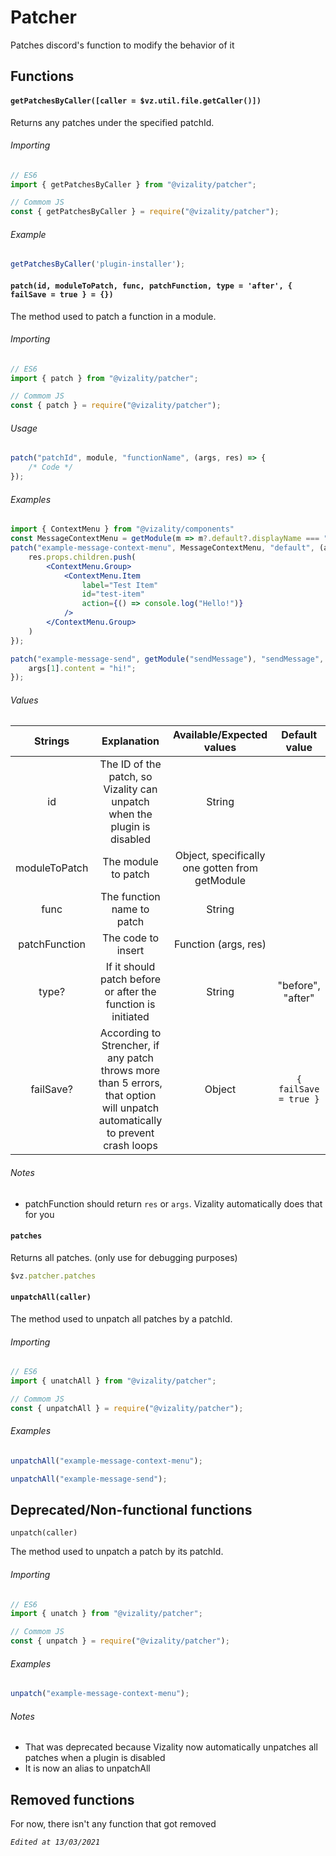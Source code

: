 # Patcher

Patches discord's function to modify the behavior of it



## Functions

#### `getPatchesByCaller([caller = $vz.util.file.getCaller()])`

Returns any patches under the specified patchId.

###### Importing

```js
// ES6
import { getPatchesByCaller } from "@vizality/patcher";

// Commom JS
const { getPatchesByCaller } = require("@vizality/patcher");
```

###### Example

```js
getPatchesByCaller('plugin-installer');
```

#### `patch(id, moduleToPatch, func, patchFunction, type = 'after', { failSave = true } = {})`

The method used to patch a function in a module.

###### Importing

```js
// ES6
import { patch } from "@vizality/patcher";

// Commom JS
const { patch } = require("@vizality/patcher");
```

###### Usage

```js
patch("patchId", module, "functionName", (args, res) => {
	/* Code */
});
```

###### Examples

```jsx
import { ContextMenu } from "@vizality/components"
const MessageContextMenu = getModule(m => m?.default?.displayName === "MessageContextMenu");
patch("example-message-context-menu", MessageContextMenu, "default", (args, res) => {
	res.props.children.push(
		<ContextMenu.Group>
			<ContextMenu.Item
				label="Test Item"
				id="test-item"
				action={() => console.log("Hello!")}
			/>
        </ContextMenu.Group>
    )
});
```

```js
patch("example-message-send", getModule("sendMessage"), "sendMessage", (args, res) => {
	args[1].content = "hi!";
});
```

###### Values

|    Strings    |                         Explanation                          |           Available/Expected values            |     Default value     |
| :-----------: | :----------------------------------------------------------: | :--------------------------------------------: | :-------------------: |
|      id       | The ID of the patch, so Vizality can unpatch when the plugin is disabled |                     String                     |                       |
| moduleToPatch |                     The module to patch                      | Object, specifically one gotten from getModule |                       |
|     func      |                  The function name to patch                  |                     String                     |                       |
| patchFunction |                      The code to insert                      |              Function (args, res)              |                       |
|     type?     | If it should patch before or after the function is initiated |                     String                     |   "before", "after"   |
|   failSave?   | According to Strencher, if any patch throws more than 5 errors, that option will unpatch automatically to prevent crash loops |                     Object                     | `{ failSave = true }` |

###### Notes

* patchFunction should return `res` or `args`. Vizality automatically does that for you

#### `patches`

Returns all patches. (only use for debugging purposes)

```js
$vz.patcher.patches
```

#### `unpatchAll(caller)`

The method used to unpatch all patches by a patchId.

###### Importing

```js
// ES6
import { unatchAll } from "@vizality/patcher";

// Commom JS
const { unpatchAll } = require("@vizality/patcher");
```

###### Examples

```js
unpatchAll("example-message-context-menu");
```

```js
unpatchAll("example-message-send");
```



## Deprecated/Non-functional functions

`unpatch(caller)`

The method used to unpatch a patch by its patchId.

###### Importing

```js
// ES6
import { unatch } from "@vizality/patcher";

// Commom JS
const { unpatch } = require("@vizality/patcher");
```

###### Examples

```js
unpatch("example-message-context-menu");
```

###### Notes

* That was deprecated because Vizality now automatically unpatches all patches when a plugin is disabled
* It is now an alias to unpatchAll



## Removed functions

For now, there isn't any function that got removed



*`Edited at 13/03/2021`*